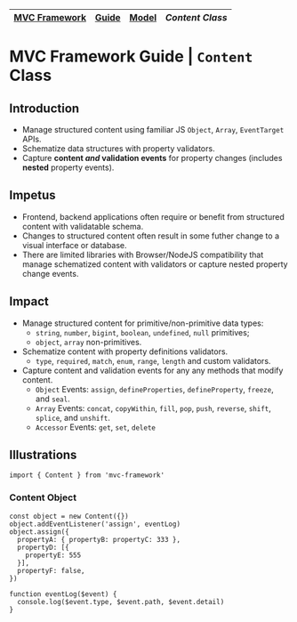 | [MVC Framework](../../../../README.md) | [Guide](../../index.md) | [Model](../index.md) | *Content Class* |
| :-- | :-- | :-- | :-- |
# MVC Framework Guide \| `Content` Class

## Introduction
 - Manage structured content using familiar JS `Object`, `Array`, `EventTarget` APIs.  
 - Schematize data structures with property validators.  
 - Capture **content *and* validation events** for property changes (includes **nested** property events).  

## Impetus
 - Frontend, backend applications often require or benefit from structured content with validatable schema.  
 - Changes to structured content often result in some futher change to a visual interface or database.  
 - There are limited libraries with Browser/NodeJS compatibility that manage schematized content with validators or capture nested property change events.  

## Impact
 - Manage structured content for primitive/non-primitive data types: 
   - `string`, `number`, `bigint`, `boolean`, `undefined`, `null` primitives; 
   - `object`, `array` non-primitives. 
 - Schematize content with property definitions validators.  
   - `type`, `required`, `match`, `enum`, `range`, `length` and custom validators.  
 - Capture content and validation events for any any methods that modify content.  
   - `Object` Events: `assign`, `defineProperties`, `defineProperty`, `freeze`, and `seal`.  
   - `Array` Events: `concat`, `copyWithin`, `fill`, `pop`, `push`, `reverse`, `shift`, `splice`, and `unshift`.  
   - `Accessor` Events: `get`, `set`, `delete`  

## Illustrations
```
import { Content } from 'mvc-framework'
```
### Content Object
```
const object = new Content({})
object.addEventListener('assign', eventLog)
object.assign({
  propertyA: { propertyB: propertyC: 333 },
  propertyD: [{
    propertyE: 555
  }],
  propertyF: false,
})
```
```
function eventLog($event) {
  console.log($event.type, $event.path, $event.detail)
}
```